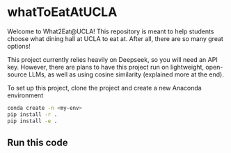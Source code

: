 # whatToEatAtUCLA

Welcome to What2Eat@UCLA! This repository is meant to help students choose what dining hall at UCLA to eat at. After all, there are so many great options!

This project currently relies heavily on Deepseek, so you will need an API key. However, there are plans to have this project run on lightweight, open-source LLMs, as well as using cosine similarity (explained more at the end).

To set up this project, clone the project and create a new Anaconda environment

```sh
conda create -n <my-env>
pip install -r .
pip install -e .
```

## Run this code
